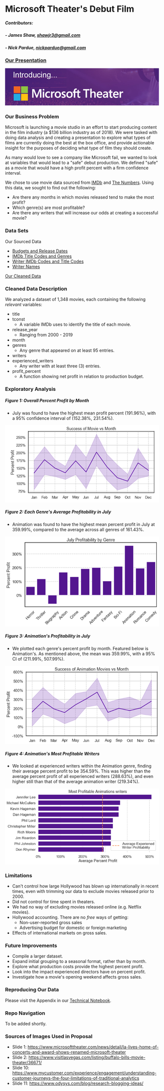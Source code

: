 # Microsoft Theater's Debut Film

##### Contributors:
##### - James Shaw, shawjr3@gmail.com
##### - Nick Pardue, nickpardue@gmail.com

### [Our Presentation]

![microsoft_theater.png](https://github.com/godelayheehoo/Nick-and-James-mod-1-project/blob/branchy/Images/microsoft_theater.png)

### Our Business Problem
Microsoft is launching a movie studio in an effort to start producing content in the film industry (a $136 billion industry as of 2018). We were tasked with doing data analysis and creating a presentation to explore what types of films are currently doing the best at the box office, and provide actionable insight for the purposes of deciding what type of film they should create. 

As many would love to see a company like Microsoft fail, we wanted to look at variables that would lead to a "safe" debut production. We defined "safe" as a movie that would have a high profit percent with a firm confidence interval.

We chose to use movie data sourced from [IMDb] and [The Numbers]. Using this data, we sought to find out the following:
- Are there any months in which movies released tend to make the most profit?
- Which genre(s) are most profitable?
- Are there any writers that will increase our odds at creating a successful movie?

### Data Sets
Our Sourced Data
- [Budgets and Release Dates]
- [IMDb Title Codes and Genres]
- [Writer IMDb Codes and Title Codes]
- [Writer Names]

[Our Cleaned Data] 


### Cleaned Data Description
We analyzed a dataset of 1,348 movies, each containing the following *relevant* variables:
 - title
 - tconst
    - A variable IMDb uses to identify the title of each movie.
 - release_year
     - Ranging from 2000 - 2019
 - month
 - genres
    - Any genre that appeared on at least 95 entries.
 - writers
 - experienced_writers 
    - Any writer with at least three (3) entries.
 - profit_percent
    - A function showing net profit in relation to production budget.
 

### Exploratory Analysis

 ##### Figure 1: Overall Percent Profit by Month
 - July was found to have the highest mean profit percent (191.96%), with a 95% confidence interval of (152.38%, 231.54%). 
 
![pp_by_month.png](https://github.com/godelayheehoo/Nick-and-James-mod-1-project/blob/branchy/Images/pp_by_month.png)

 ##### Figure 2: Each Genre's Average Profitability in July
 - Animation was found to have the highest mean percent profit in July at 359.99%, compared to the average across all genres of 161.43%. 
 
![genres_in_july.png](https://github.com/godelayheehoo/Nick-and-James-mod-1-project/blob/branchy/Images/genres_in_july.png)

 ##### Figure 3: Animation's Profitability in July
 - We plotted each genre's percent profit by month. Featured below is Animation's. As mentioned above, the mean was 359.99%, with a 95% CI of (211.99%, 507.99%).
 
![animation_pp_by_month.png](https://github.com/godelayheehoo/Nick-and-James-mod-1-project/blob/branchy/Images/animation_pp_by_month.png)

 ##### Figure 4: Animation's Most Profitable Writers
 - We looked at experienced writers within the Animation genre, finding their average percent profit to be 354.59%. This was higher than the average percent profit of all experienced writers (288.63%), and even higher still than that of the average animation writer (219.34%).

![writers_animation.png](https://github.com/godelayheehoo/Nick-and-James-mod-1-project/blob/branchy/Images/writers_animation.png)

### Limitations
- Can't control how large Hollywood has blown up internationally in recent times, even with trimming our data to exclude movies released prior to 2000.
- Did not control for time spent in theaters.
- We had no way of excluding movies released online (e.g. Netflix movies).
- Hollywood accounting. There are no *free* ways of getting:
    - Non-user-reported gross sales
    - Advertising budget for domestic or foreign marketing
- Effects of international markets on gross sales.

### Future Improvements
- Compile a larger dataset.
- Expand initial grouping to a seasonal format, rather than by month.
- Explore what production costs provide the highest percent profit.
- Look into the impact experienced directors have on percent profit.
- Investigate how a movie's opening weekend affects gross sales.

### Reproducing Our Data
Please visit the Appendix in our [Technical Notebook].

### Repo Navigation

To be added shortly.

### Sources of Images Used in Proposal
- Slide 1: https://www.microsofttheater.com/news/detail/la-lives-home-of-concerts-and-award-shows-renamed-microsoft-theater
- Slide 2: https://www.visitlasvegas.com/listing/buffalo-bills-movie-theater/36671/
- Slide 10: https://www.mycustomer.com/experience/engagement/understanding-customer-journeys-the-four-limitations-of-traditional-analytics
- Slide 11: https://www.odysys.com/blog/research-blogging-ideas/


[//]: # (These are reference links used in the body of this note and get stripped out when the markdown processor does its job. There is no need to format nicely because it shouldn't be seen. Thanks SO - http://stackoverflow.com/questions/4823468/store-comments-in-markdown-syntax)

   [our presentation]: <https://github.com/godelayheehoo/Nick-and-James-mod-1-project/blob/master/Proposal.pdf>
   [the numbers]: <https://www.the-numbers.com/>
   [themoviedb]: <https://www.themoviedb.org/?language=en-US>
   [imdb]: <https://www.imdb.com/?ref_=nv_home>
   [our cleaned data]: <https://github.com/godelayheehoo/Nick-and-James-mod-1-project/blob/master/data_for_initial_load.csv>
   [our sourced data]: <https://github.com/godelayheehoo/Nick-and-James-mod-1-project/tree/branchy/Data/Sourced%20Data>
   [budgets and release dates]: <https://github.com/godelayheehoo/Nick-and-James-mod-1-project/blob/master/tn.movie_budgets.csv.gz>
   [imdb title codes and genres]: <https://github.com/godelayheehoo/Nick-and-James-mod-1-project/blob/master/imdb.title.basics.csv.gz>
   [writer imdb codes and title codes]: <https://github.com/godelayheehoo/Nick-and-James-mod-1-project/blob/master/imdb.title.crew.csv.gz>
   [writer names]: <https://github.com/godelayheehoo/Nick-and-James-mod-1-project/blob/master/imdb.name.basics.csv.gz>
   [technical notebook]: <https://github.com/godelayheehoo/Nick-and-James-mod-1-project/blob/master/Microsoft%20New%20Studio%20Recommendations%20-%20Technical%20Notebook.ipynb>



